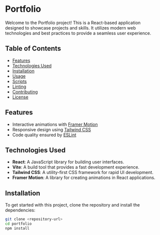 # Portfolio

Welcome to the Portfolio project! This is a React-based application designed to showcase projects and skills. It utilizes modern web technologies and best practices to provide a seamless user experience.

## Table of Contents

- [Features](#features)
- [Technologies Used](#technologies-used)
- [Installation](#installation)
- [Usage](#usage)
- [Scripts](#scripts)
- [Linting](#linting)
- [Contributing](#contributing)
- [License](#license)

## Features

- Interactive animations with [Framer Motion](https://www.framer.com/motion/)
- Responsive design using [Tailwind CSS](https://tailwindcss.com/)
- Code quality ensured by [ESLint](https://eslint.org/)

## Technologies Used

- **React**: A JavaScript library for building user interfaces.
- **Vite**: A build tool that provides a fast development experience.
- **Tailwind CSS**: A utility-first CSS framework for rapid UI development.
- **Framer Motion**: A library for creating animations in React applications.

## Installation

To get started with this project, clone the repository and install the dependencies:

```bash
git clone <repository-url>
cd portfolio
npm install